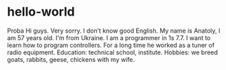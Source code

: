 # hello-world
Proba
Hi guys. Very sorry. I don’t know good English.
My name is Anatoly, I am 57 years old. I'm from Ukraine.
I am a programmer in 1s 7.7. I want to learn how to program controllers. For a long time he worked as a tuner of radio equipment. Education: technical school, institute. Hobbies: we breed goats, rabbits, geese, chickens with my wife.
